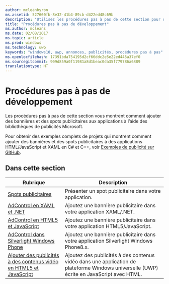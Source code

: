 ```yaml
---
author: mcleanbyron
ms.assetid: 527660fb-8e32-41b4-89cb-d422ed48c69b
description: "Utilisez les procédures pas à pas de cette section pour découvrir comment ajouter des bannières et des spots publicitaires aux applications à l’aide des bibliothèques de publicités Microsoft."
title: "Procédures pas à pas de développement"
ms.author: mcleans
ms.date: 02/08/2017
ms.topic: article
ms.prod: windows
ms.technology: uwp
keywords: "windows10, uwp, annonces, publicités, procédures pas à pas"
ms.openlocfilehash: 17391bda754195d2cf66ddc2e5e22ed445a37ef0
ms.sourcegitcommit: 909d859a0f11981a8d1beac0da35f779786a6889
translationtype: HT
---
```

# <a name="developer-walkthroughs"></a>Procédures pas à pas de développement




Les procédures pas à pas de cette section vous montrent comment ajouter des bannières et des spots publicitaires aux applications à l’aide des bibliothèques de publicités Microsoft.

Pour obtenir des exemples complets de projets qui montrent comment ajouter des bannières et des spots publicitaires à des applications HTML/JavaScript et XAML en C# et C++, voir [Exemples de publicité sur GitHub](http://aka.ms/githubads).

## <a name="in-this-section"></a>Dans cette section

|  Rubrique    | Description |               
|----------|-------|
| [Spots publicitaires](interstitial-ads.md)    | Présenter un spot publicitaire dans votre application.        |
| [AdControl en XAML et .NET](adcontrol-in-xaml-and--net.md)     | Ajoutez une bannière publicitaire dans votre application XAML/.NET.        |
| [AdControl en HTML5 et JavaScript](adcontrol-in-html-5-and-javascript.md)     | Ajoutez une bannière publicitaire dans votre application HTML5/JavaScript.        |
| [AdControl dans Silverlight Windows Phone](adcontrol-in-windows-phone-silverlight.md)       | Ajoutez une bannière publicitaire dans votre application Silverlight Windows Phone8.x. |
| [Ajouter des publicités à des contenus vidéo en HTML5 et JavaScript](add-advertisements-to-video-content.md)     |  Ajoutez des publicités à des contenus vidéo dans une application de plateforme Windows universelle (UWP) écrite en JavaScript avec HTML. |



 

 
